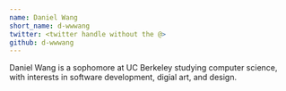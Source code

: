 ```yaml
---
name: Daniel Wang
short_name: d-wwwang
twitter: <twitter handle without the @>
github: d-wwwang
---
```


Daniel Wang is a sophomore at UC Berkeley studying computer science, with interests in software development, digial art, and design.
